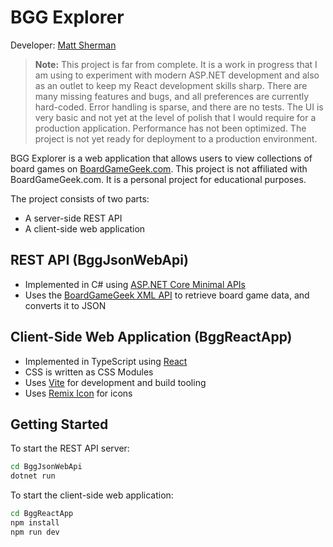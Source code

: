 # BGG Explorer

Developer: [Matt Sherman](https://mg5.dev)

> **Note:** This project is far from complete. It is a work in progress that I am using to experiment with modern ASP.NET development and also as an outlet to keep my React development skills sharp. There are many missing features and bugs, and all preferences are currently hard-coded. Error handling is sparse, and there are no tests. The UI is very basic and not yet at the level of polish that I would require for a production application. Performance has not been optimized. The project is not yet ready for deployment to a production environment.

BGG Explorer is a web application that allows users to view collections of board games on [BoardGameGeek.com](https://boardgamegeek.com). This project is not affiliated with BoardGameGeek.com. It is a personal project for educational purposes.

The project consists of two parts:

- A server-side REST API
- A client-side web application

## REST API (BggJsonWebApi)

- Implemented in C# using [ASP.NET Core Minimal APIs](https://learn.microsoft.com/en-us/aspnet/core/fundamentals/minimal-apis/overview?view=aspnetcore-9.0)
- Uses the [BoardGameGeek XML API](https://boardgamegeek.com/wiki/page/BGG_XML_API2) to retrieve board game data, and converts it to JSON

## Client-Side Web Application (BggReactApp)

- Implemented in TypeScript using [React](https://reactjs.org/)
- CSS is written as CSS Modules
- Uses [Vite](https://vite.dev) for development and build tooling
- Uses [Remix Icon](https://remixicon.com/) for icons

## Getting Started

To start the REST API server:

```bash
cd BggJsonWebApi
dotnet run
```

To start the client-side web application:

```bash
cd BggReactApp
npm install
npm run dev
```
